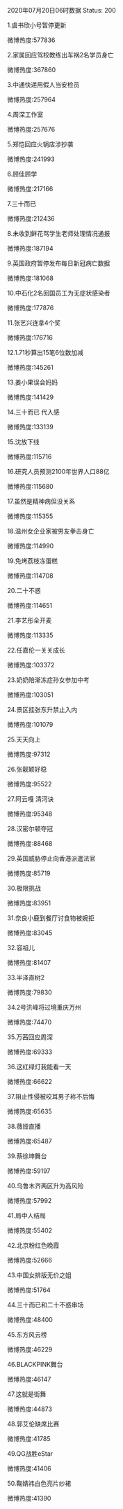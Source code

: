 2020年07月20日06时数据
Status: 200

1.虞书欣小号暂停更新

微博热度:577836

2.家属回应驾校教练出车祸2名学员身亡

微博热度:367860

3.中通快递用假人当安检员

微博热度:257964

4.周深工作室

微博热度:257676

5.郑恺回应火锅店涉抄袭

微博热度:241993

6.顾佳顾学

微博热度:217166

7.三十而已

微博热度:212436

8.未收到鲜花骂学生老师处理情况通报

微博热度:187194

9.英国政府暂停发布每日新冠病亡数据

微博热度:181068

10.中石化2名回国员工为无症状感染者

微博热度:177876

11.张艺兴连拿4个奖

微博热度:176716

12.1.71秒算出15笔6位数加减

微博热度:145261

13.姜小果误会妈妈

微博热度:141429

14.三十而已 代入感

微博热度:133139

15.沈放下线

微博热度:115716

16.研究人员预测2100年世界人口88亿

微博热度:115680

17.虽然是精神病但没关系

微博热度:115355

18.温州女企业家被男友拳击身亡

微博热度:114990

19.免烤荔枝冻蛋糕

微博热度:114708

20.二十不惑

微博热度:114651

21.李艺彤全开麦

微博热度:113335

22.任嘉伦一关关成长

微博热度:103372

23.奶奶陪渐冻症孙女参加中考

微博热度:103051

24.景区挂张东升禁止入内

微博热度:101079

25.天天向上

微博热度:97312

26.张靓颖好稳

微博热度:95522

27.阿云嘎 清河诀

微博热度:95348

28.汉密尔顿夺冠

微博热度:88468

29.英国威胁停止向香港派遣法官

微博热度:85719

30.极限挑战

微博热度:83951

31.奈良小鹿到餐厅讨食物被婉拒

微博热度:83045

32.容祖儿

微博热度:81407

33.半泽直树2

微博热度:79830

34.2号洪峰将过境重庆万州

微博热度:74470

35.万茜回应周深

微博热度:69333

36.这红绿灯我能看一天

微博热度:66622

37.阻止性侵被咬耳男子称不后悔

微博热度:65635

38.薇娅直播

微博热度:65487

39.蔡徐坤舞台

微博热度:59197

40.乌鲁木齐两区升为高风险

微博热度:57992

41.局中人结局

微博热度:55402

42.北京粉红色晚霞

微博热度:52666

43.中国女排版无价之姐

微博热度:51764

44.三十而已和二十不惑串场

微博热度:48400

45.东方风云榜

微博热度:46229

46.BLACKPINK舞台

微博热度:46147

47.这就是街舞

微博热度:44873

48.郭艾伦缺席比赛

微博热度:41785

49.QG战胜eStar

微博热度:41406

50.鞠婧祎白色亮片纱裙

微博热度:41390

